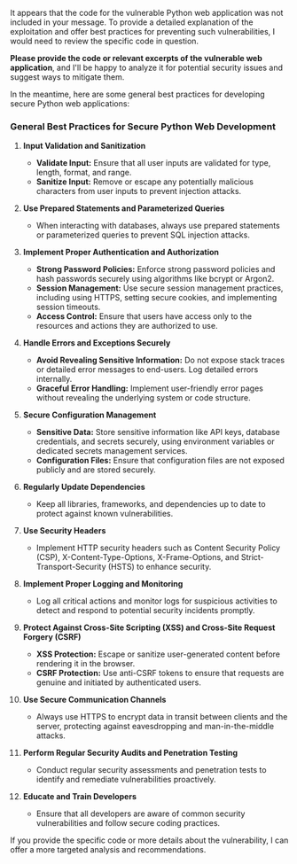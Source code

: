 It appears that the code for the vulnerable Python web application was not included in your message. To provide a detailed explanation of the exploitation and offer best practices for preventing such vulnerabilities, I would need to review the specific code in question.

**Please provide the code or relevant excerpts of the vulnerable web application**, and I'll be happy to analyze it for potential security issues and suggest ways to mitigate them.

In the meantime, here are some general best practices for developing secure Python web applications:

### General Best Practices for Secure Python Web Development

1. **Input Validation and Sanitization**
   - **Validate Input:** Ensure that all user inputs are validated for type, length, format, and range.
   - **Sanitize Input:** Remove or escape any potentially malicious characters from user inputs to prevent injection attacks.

2. **Use Prepared Statements and Parameterized Queries**
   - When interacting with databases, always use prepared statements or parameterized queries to prevent SQL injection attacks.

3. **Implement Proper Authentication and Authorization**
   - **Strong Password Policies:** Enforce strong password policies and hash passwords securely using algorithms like bcrypt or Argon2.
   - **Session Management:** Use secure session management practices, including using HTTPS, setting secure cookies, and implementing session timeouts.
   - **Access Control:** Ensure that users have access only to the resources and actions they are authorized to use.

4. **Handle Errors and Exceptions Securely**
   - **Avoid Revealing Sensitive Information:** Do not expose stack traces or detailed error messages to end-users. Log detailed errors internally.
   - **Graceful Error Handling:** Implement user-friendly error pages without revealing the underlying system or code structure.

5. **Secure Configuration Management**
   - **Sensitive Data:** Store sensitive information like API keys, database credentials, and secrets securely, using environment variables or dedicated secrets management services.
   - **Configuration Files:** Ensure that configuration files are not exposed publicly and are stored securely.

6. **Regularly Update Dependencies**
   - Keep all libraries, frameworks, and dependencies up to date to protect against known vulnerabilities.

7. **Use Security Headers**
   - Implement HTTP security headers such as Content Security Policy (CSP), X-Content-Type-Options, X-Frame-Options, and Strict-Transport-Security (HSTS) to enhance security.

8. **Implement Proper Logging and Monitoring**
   - Log all critical actions and monitor logs for suspicious activities to detect and respond to potential security incidents promptly.

9. **Protect Against Cross-Site Scripting (XSS) and Cross-Site Request Forgery (CSRF)**
   - **XSS Protection:** Escape or sanitize user-generated content before rendering it in the browser.
   - **CSRF Protection:** Use anti-CSRF tokens to ensure that requests are genuine and initiated by authenticated users.

10. **Use Secure Communication Channels**
    - Always use HTTPS to encrypt data in transit between clients and the server, protecting against eavesdropping and man-in-the-middle attacks.

11. **Perform Regular Security Audits and Penetration Testing**
    - Conduct regular security assessments and penetration tests to identify and remediate vulnerabilities proactively.

12. **Educate and Train Developers**
    - Ensure that all developers are aware of common security vulnerabilities and follow secure coding practices.

If you provide the specific code or more details about the vulnerability, I can offer a more targeted analysis and recommendations.